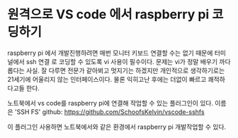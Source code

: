 # 원격으로 VS code 에서 raspberry pi 코딩하기
raspberry pi 에서 개발진행하려면 매번 모니터 키보드 연결할 수는 없기 때문에 터미널에서 ssh 연결 로 코딩할 수 있도록 vi 사용이 필수이다. 
문제는 vi가 정말 배우기 까다롭다는 사실. 잘 다루면 전문가 같아뵈고 멋지기는 하겠지만 개인적으로 생각하기로는 21세기에 어울리지 않는 인터페이스이다. 물론 익히고난 후에는 더없이 빠르고 쾌적하다고들 한다.

노트북에서 vs code를 raspberry pi에 연결해 작업할 수 있는 플러그인이 있다.  이름은 'SSH FS'
github: https://github.com/SchoofsKelvin/vscode-sshfs

이 플러그인 사용하면 노트북에서와 같은 환경에서 raspberry pi 개발작업할 수 있다.
